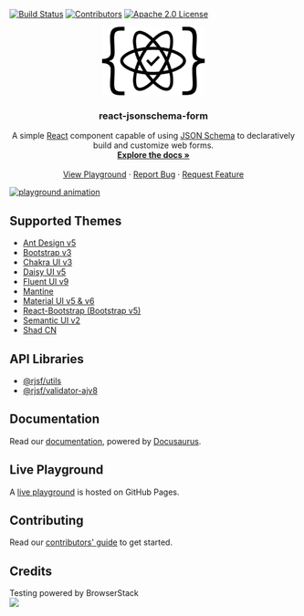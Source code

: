 [![Build Status][build-shield]][build-url]
[![Contributors][contributors-shield]][contributors-url]
[![Apache 2.0 License][license-shield]][license-url]

<p align="center">
  <a href="https://github.com/rjsf-team/react-jsonschema-form">
    <img src="https://raw.githubusercontent.com/rjsf-team/react-jsonschema-form/59a8206e148474bea854bbb004f624143fbcbac8/packages/core/logo.png" alt="Logo" width="180" height="120">
  </a>

  <h3 align="center">react-jsonschema-form</h3>

  <p align="center">
    A simple <a href="http://facebook.github.io/react/">React</a> component capable of using <a href="http://json-schema.org/">JSON Schema</a> to declaratively build and customize web forms.
    <br />
    <a href="https://rjsf-team.github.io/react-jsonschema-form/docs/"><strong>Explore the docs »</strong></a>
    <br />
    <br />
    <a href="https://rjsf-team.github.io/react-jsonschema-form/">View Playground</a>
    ·
    <a href="https://github.com/rjsf-team/react-jsonschema-form/issues">Report Bug</a>
    ·
    <a href="https://github.com/rjsf-team/react-jsonschema-form/issues">Request Feature</a>
  </p>
</p>

[![playground animation](https://i.imgur.com/M8ZCES5.gif)](https://rjsf-team.github.io/react-jsonschema-form/)

## Supported Themes

- [Ant Design v5](https://github.com/rjsf-team/react-jsonschema-form/tree/main/packages/antd)
- [Bootstrap v3](https://github.com/rjsf-team/react-jsonschema-form/tree/main/packages/core)
- [Chakra UI v3](https://github.com/rjsf-team/react-jsonschema-form/tree/main/packages/chakra-ui)
- [Daisy UI v5](https://github.com/rjsf-team/react-jsonschema-form/tree/main/packages/daisyui)
- [Fluent UI v9](https://github.com/rjsf-team/react-jsonschema-form/tree/main/packages/fluentui-rc)
- [Mantine](https://github.com/rjsf-team/react-jsonschema-form/tree/main/packages/mantine)
- [Material UI v5 & v6](https://github.com/rjsf-team/react-jsonschema-form/tree/main/packages/mui)
- [React-Bootstrap (Bootstrap v5)](https://github.com/rjsf-team/react-jsonschema-form/tree/main/packages/react-bootstrap)
- [Semantic UI v2](https://github.com/rjsf-team/react-jsonschema-form/tree/main/packages/semantic-ui)
- [Shad CN](https://github.com/rjsf-team/react-jsonschema-form/tree/main/packages/shadcn)

## API Libraries

- [@rjsf/utils](https://github.com/rjsf-team/react-jsonschema-form/tree/main/packages/utils)
- [@rjsf/validator-ajv8](https://github.com/rjsf-team/react-jsonschema-form/tree/main/packages/validator-ajv8)

## Documentation

Read our [documentation](https://rjsf-team.github.io/react-jsonschema-form/docs), powered by [Docusaurus](https://docusaurus.io/).

## Live Playground

A [live playground](https://rjsf-team.github.io/react-jsonschema-form/) is hosted on GitHub Pages.

## Contributing

Read our [contributors' guide](https://rjsf-team.github.io/react-jsonschema-form/docs/contributing) to get started.

## Credits

Testing powered by BrowserStack<br>
<a target="_blank" href="https://www.browserstack.com/"><img width="200" src="https://user-images.githubusercontent.com/1689183/51487090-4ea04f80-1d57-11e9-9a91-79b7ef8d2013.png"></a>

[build-shield]: https://github.com/rjsf-team/react-jsonschema-form/workflows/CI/badge.svg
[build-url]: https://github.com/rjsf-team/react-jsonschema-form/actions
[contributors-shield]: https://img.shields.io/github/contributors/rjsf-team/react-jsonschema-form.svg
[contributors-url]: https://github.com/rjsf-team/react-jsonschema-form/graphs/contributors
[license-shield]: https://img.shields.io/badge/license-Apache%202.0-blue.svg?style=flat-square
[license-url]: https://choosealicense.com/licenses/apache-2.0/
